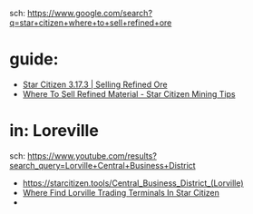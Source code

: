 sch: https://www.google.com/search?q=star+citizen+where+to+sell+refined+ore

# guide:
- [Star Citizen 3.17.3 | Selling Refined Ore](https://youtu.be/Um_5RQGB3Dc)
- [Where To Sell Refined Material - Star Citizen Mining Tips](https://youtu.be/hNXYMFNGUls)

# in: Loreville
sch: https://www.youtube.com/results?search_query=Lorville+Central+Business+District
- https://starcitizen.tools/Central_Business_District_(Lorville)
- [Where Find Lorville Trading Terminals In Star Citizen](https://youtu.be/O2rBAYut2xM)
- 
